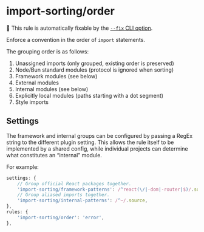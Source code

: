 # import-sorting/order

🔧 This rule is automatically fixable by the [`--fix` CLI option](https://eslint.org/docs/latest/user-guide/command-line-interface#--fix).

Enforce a convention in the order of `import` statements.

The grouping order is as follows:

1. Unassigned imports (only grouped, existing order is preserved)
2. Node/Bun standard modules (protocol is ignored when sorting)
3. Framework modules (see below)
4. External modules
5. Internal modules (see below)
6. Explicitly local modules (paths starting with a dot segment)
7. Style imports

## Settings

The framework and internal groups can be configured by passing a RegEx
string to the different plugin setting. This allows the rule itself to be
implemented by a shared config, while individual projects can determine what
constitutes an “internal” module.

For example:

```js
settings: {
	// Group official React packages together.
	'import-sorting/framework-patterns': /^react(\/|-dom|-router|$)/.source,
	// Group aliased imports together.
	'import-sorting/internal-patterns': /^~/.source,
},
rules: {
	'import-sorting/order': 'error',
},
```
